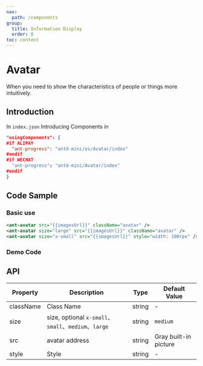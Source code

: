 ```yaml
---
nav:
  path: /components
group:
  title: Information Display
  order: 8
toc: content
---
```


# Avatar

When you need to show the characteristics of people or things more intuitively.

## Introduction

In `index.json` Introducing Components in

```json
"usingComponents": {
#if ALIPAY
  "ant-progress": "antd-mini/es/Avatar/index"
#endif
#if WECHAT
  "ant-progress": "antd-mini/Avatar/index"
#endif
}
```

## Code Sample

### Basic use
```xml
<ant-avatar src="{{imagesUrl}}" className="avatar" />
<ant-avatar size="large" src="{{imagesUrl}}" className="avatar" />
<ant-avatar size="x-small" src="{{imagesUrl}}" style="width: 100rpx" />
```

### Demo Code

<code src='../../demo/pages/Avatar/index'></code>

## API

| Property      | Description       | Type   | Default Value       |
|---------|----------|------|-----------|
| className | Class Name      | string | -         |
| size     | size, optional `x-small`、`small`、`medium`、`large` | string | `medium` |
| src      | avatar address    | string | Gray built-in picture |
| style    | Style      | string | -         |
